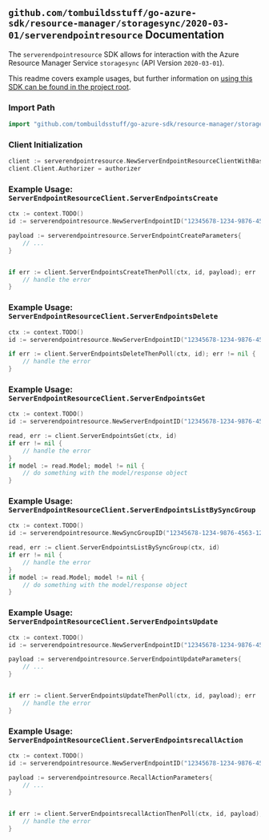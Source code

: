 
## `github.com/tombuildsstuff/go-azure-sdk/resource-manager/storagesync/2020-03-01/serverendpointresource` Documentation

The `serverendpointresource` SDK allows for interaction with the Azure Resource Manager Service `storagesync` (API Version `2020-03-01`).

This readme covers example usages, but further information on [using this SDK can be found in the project root](https://github.com/tombuildsstuff/go-azure-sdk/tree/main/docs).

### Import Path

```go
import "github.com/tombuildsstuff/go-azure-sdk/resource-manager/storagesync/2020-03-01/serverendpointresource"
```


### Client Initialization

```go
client := serverendpointresource.NewServerEndpointResourceClientWithBaseURI("https://management.azure.com")
client.Client.Authorizer = authorizer
```


### Example Usage: `ServerEndpointResourceClient.ServerEndpointsCreate`

```go
ctx := context.TODO()
id := serverendpointresource.NewServerEndpointID("12345678-1234-9876-4563-123456789012", "example-resource-group", "storageSyncServiceValue", "syncGroupValue", "serverEndpointValue")

payload := serverendpointresource.ServerEndpointCreateParameters{
	// ...
}


if err := client.ServerEndpointsCreateThenPoll(ctx, id, payload); err != nil {
	// handle the error
}
```


### Example Usage: `ServerEndpointResourceClient.ServerEndpointsDelete`

```go
ctx := context.TODO()
id := serverendpointresource.NewServerEndpointID("12345678-1234-9876-4563-123456789012", "example-resource-group", "storageSyncServiceValue", "syncGroupValue", "serverEndpointValue")

if err := client.ServerEndpointsDeleteThenPoll(ctx, id); err != nil {
	// handle the error
}
```


### Example Usage: `ServerEndpointResourceClient.ServerEndpointsGet`

```go
ctx := context.TODO()
id := serverendpointresource.NewServerEndpointID("12345678-1234-9876-4563-123456789012", "example-resource-group", "storageSyncServiceValue", "syncGroupValue", "serverEndpointValue")

read, err := client.ServerEndpointsGet(ctx, id)
if err != nil {
	// handle the error
}
if model := read.Model; model != nil {
	// do something with the model/response object
}
```


### Example Usage: `ServerEndpointResourceClient.ServerEndpointsListBySyncGroup`

```go
ctx := context.TODO()
id := serverendpointresource.NewSyncGroupID("12345678-1234-9876-4563-123456789012", "example-resource-group", "storageSyncServiceValue", "syncGroupValue")

read, err := client.ServerEndpointsListBySyncGroup(ctx, id)
if err != nil {
	// handle the error
}
if model := read.Model; model != nil {
	// do something with the model/response object
}
```


### Example Usage: `ServerEndpointResourceClient.ServerEndpointsUpdate`

```go
ctx := context.TODO()
id := serverendpointresource.NewServerEndpointID("12345678-1234-9876-4563-123456789012", "example-resource-group", "storageSyncServiceValue", "syncGroupValue", "serverEndpointValue")

payload := serverendpointresource.ServerEndpointUpdateParameters{
	// ...
}


if err := client.ServerEndpointsUpdateThenPoll(ctx, id, payload); err != nil {
	// handle the error
}
```


### Example Usage: `ServerEndpointResourceClient.ServerEndpointsrecallAction`

```go
ctx := context.TODO()
id := serverendpointresource.NewServerEndpointID("12345678-1234-9876-4563-123456789012", "example-resource-group", "storageSyncServiceValue", "syncGroupValue", "serverEndpointValue")

payload := serverendpointresource.RecallActionParameters{
	// ...
}


if err := client.ServerEndpointsrecallActionThenPoll(ctx, id, payload); err != nil {
	// handle the error
}
```
